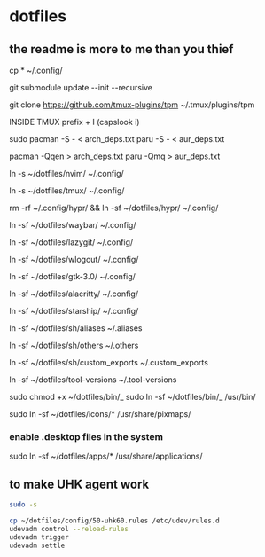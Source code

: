 # dotfiles

## the readme is more to me than you thief

cp \* ~/.config/

git submodule update --init --recursive

git clone <https://github.com/tmux-plugins/tpm> ~/.tmux/plugins/tpm

INSIDE TMUX
prefix + I (capslook i)

sudo pacman -S - < arch_deps.txt
paru -S - < aur_deps.txt

pacman -Qqen > arch_deps.txt
paru -Qmq > aur_deps.txt

ln -s ~/dotfiles/nvim/ ~/.config/

ln -s ~/dotfiles/tmux/ ~/.config/

rm -rf ~/.config/hypr/ && ln -sf ~/dotfiles/hypr/ ~/.config/

ln -sf ~/dotfiles/waybar/ ~/.config/

ln -sf ~/dotfiles/lazygit/ ~/.config/

ln -sf ~/dotfiles/wlogout/ ~/.config/

ln -sf ~/dotfiles/gtk-3.0/ ~/.config/

ln -sf ~/dotfiles/alacritty/ ~/.config/

ln -sf ~/dotfiles/starship/ ~/.config/

ln -sf ~/dotfiles/sh/aliases ~/.aliases

ln -sf ~/dotfiles/sh/others ~/.others

ln -sf ~/dotfiles/sh/custom_exports ~/.custom_exports

ln -sf ~/dotfiles/tool-versions ~/.tool-versions

sudo chmod +x ~/dotfiles/bin/_
sudo ln -sf ~/dotfiles/bin/_ /usr/bin/

sudo ln -sf ~/dotfiles/icons/\* /usr/share/pixmaps/

### enable .desktop files in the system

sudo ln -sf ~/dotfiles/apps/\* /usr/share/applications/

## to make UHK agent work

```bash
sudo -s

cp ~/dotfiles/config/50-uhk60.rules /etc/udev/rules.d
udevadm control --reload-rules
udevadm trigger
udevadm settle
```

```

```
